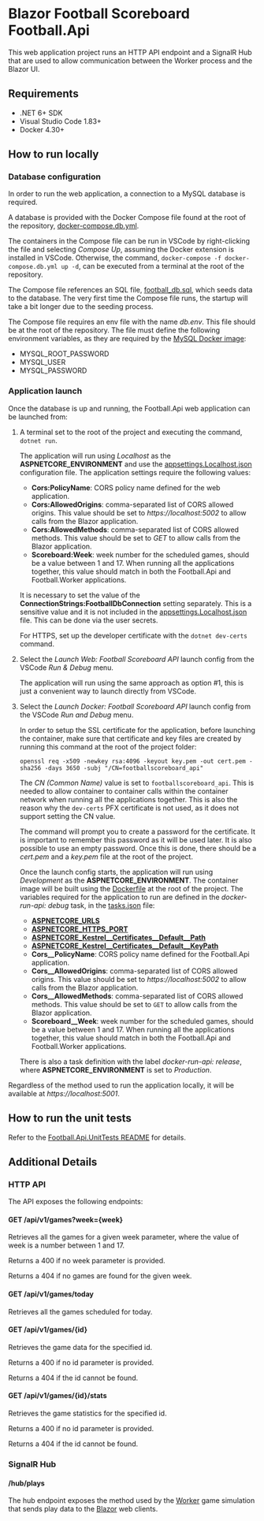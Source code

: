 # Blazor Football Scoreboard Football.Api

This web application project runs an HTTP API endpoint and a SignalR Hub that are used to allow communication between the Worker process and the Blazor UI.

## Requirements

- .NET 6+ SDK
- Visual Studio Code 1.83+
- Docker 4.30+

## How to run locally

### Database configuration

In order to run the web application, a connection to a MySQL database is required.

A database is provided with the Docker Compose file found at the root of the repository, [docker-compose.db.yml](/docker-compose.db.yml).

The containers in the Compose file can be run in VSCode by right-clicking the file and selecting *Compose Up*, assuming the Docker extension is installed in VSCode. Otherwise, the command, `docker-compose -f docker-compose.db.yml up -d`, can be executed from a terminal at the root of the repository.

The Compose file references an SQL file, [football_db.sql](/data/football_db.sql), which seeds data to the database. The very first time the Compose file runs, the startup will take a bit longer due to the seeding process.

The Compose file requires an env file with the name *db.env*. This file should be at the root of the repository. The file must define the following environment variables, as they are required by the [MySQL Docker image](https://hub.docker.com/_/mysql/):
- MYSQL_ROOT_PASSWORD
- MYSQL_USER
- MYSQL_PASSWORD

### Application launch

Once the database is up and running, the Football.Api web application can be launched from:

1. A terminal set to the root of the project and executing the command, `dotnet run`.

    The application will run using *Localhost* as the **ASPNETCORE_ENVIRONMENT** and use the [appsettings.Localhost.json](/src/Hosts/Api/appsettings.Localhost.json) configuration file. The application settings require the following values:
    - **Cors:PolicyName**: CORS policy name defined for the web application.
    - **Cors:AllowedOrigins**: comma-separated list of CORS allowed origins. This value should be set to *https&#65279;://localhost:5002* to allow calls from the Blazor application.
    - **Cors:AllowedMethods**: comma-separated list of CORS allowed methods.  This value should be set to *GET* to allow calls from the Blazor application.
    - **Scoreboard:Week**: week number for the scheduled games, should be a value between 1 and 17. When running all the applications together, this value should match in both the Football.Api and Football.Worker applications.

    It is necessary to set the value of the **ConnectionStrings:FootballDbConnection** setting separately. This is a sensitive value and it is not included in the [appsettings.Localhost.json](/src/Hosts/Api/appsettings.Localhost.json) file. This can be done via the user secrets.

    For HTTPS, set up the developer certificate with the `dotnet dev-certs` command.

2. Select the *Launch Web: Football Scoreboard API* launch config from the VSCode *Run & Debug* menu.

    The application will run using the same approach as option #1, this is just a convenient way to launch directly from VSCode.

3. Select the *Launch Docker: Football Scoreboard API* launch config from the VSCode *Run and Debug* menu.

    In order to setup the SSL certificate for the application, before launching the container, make sure that certificate and key files are created by running this command at the root of the project folder:

    ```
    openssl req -x509 -newkey rsa:4096 -keyout key.pem -out cert.pem -sha256 -days 3650 -subj "/CN=footballscoreboard_api"
    ```

    The *CN (Common Name)* value is set to `footballscoreboard_api`. This is needed to allow container to container calls within the container network when running all the applications together. This is also the reason why the `dev-certs` PFX certificate is not used, as it does not support setting the CN value.

    The command will prompt you to create a password for the certificate. It is important to remember this password as it will be used later. It is also possible to use an empty password. Once this is done, there should be a *cert.pem* and a *key.pem* file at the root of the project.

    Once the launch config starts, the application will run using *Development* as the **ASPNETCORE_ENVIRONMENT**.
    The container image will be built using the [Dockerfile](/src/Hosts/Api/Dockerfile) at the root of the project. The variables required for the application to run are defined in the  *docker-run-api: debug* task, in the [tasks.json](/.vscode/tasks.json) file:

    - [**ASPNETCORE_URLS**](https://learn.microsoft.com/en-us/aspnet/core/fundamentals/host/web-host?view=aspnetcore-6.0#server-urls)
    - [**ASPNETCORE_HTTPS_PORT**](https://learn.microsoft.com/en-us/aspnet/core/fundamentals/host/web-host?view=aspnetcore-6.0#https-port)
    - [**ASPNETCORE_Kestrel__Certificates__Default__Path**](https://learn.microsoft.com/en-us/aspnet/core/fundamentals/servers/kestrel/endpoints?view=aspnetcore-8.0#certificate-sources)
    - [**ASPNETCORE_Kestrel__Certificates__Default__KeyPath**](https://learn.microsoft.com/en-us/aspnet/core/fundamentals/servers/kestrel/endpoints?view=aspnetcore-8.0#certificate-sources)
    - **Cors__PolicyName**: CORS policy name defined for the Football.Api application.
    - **Cors__AllowedOrigins**: comma-separated list of CORS allowed origins. This value should be set to *https&#65279;://localhost:5002* to allow calls from the Blazor application.
    - **Cors__AllowedMethods**: comma-separated list of CORS allowed methods.  This value should be set to `GET` to allow calls from the Blazor application.
    - **Scoreboard__Week**: week number for the scheduled games, should be a value between 1 and 17. When running all the applications together, this value should match in both the Football.Api and Football.Worker applications.

    There is also a task definition with the label *docker-run-api: release*, where **ASPNETCORE_ENVIRONMENT** is set to *Production*.

Regardless of the method used to run the application locally, it will be available at *https&#65279;://localhost:5001*.

## How to run the unit tests

Refer to the [Football.Api.UnitTests README](/tests/Football.Api.UnitTests/README.md) for details.

## Additional Details

### HTTP API

The API exposes the following endpoints:

#### GET /api/v1/games?week={week}

Retrieves all the games for a given week parameter, where the value of week is a number between 1 and 17.

Returns a 400 if no week parameter is provided.

Returns a 404 if no games are found for the given week.

#### GET /api/v1/games/today

Retrieves all the games scheduled for today.

#### GET /api/v1/games/{id}

Retrieves the game data for the specified id.

Returns a 400 if no id parameter is provided.

Returns a 404 if the id cannot be found.

#### GET /api/v1/games/{id}/stats

Retrieves the game statistics for the specified id.

Returns a 400 if no id parameter is provided.

Returns a 404 if the id cannot be found.

### SignalR Hub

#### /hub/plays

The hub endpoint exposes the method used by the [Worker](./src/Hosts/Football.Worker) game simulation that sends play data to the [Blazor](./src/Hosts/Football.Blazor) web clients.
